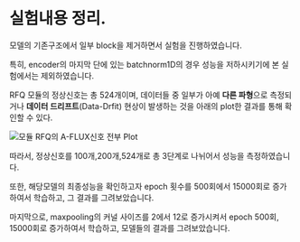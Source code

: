 # 실험내용 정리.

모델의 기존구조에서 일부 block을 제거하면서 실험을 진행하였습니다.

특히, encoder의 마지막 단에 있는 batchnorm1D의 경우 성능을 저하시키기에 본 실험에서는 제외하였습니다.

RFQ 모듈의 정상신호는 총 524개이며, 데이터들 중 일부가 아예 **다른 파형**으로 측정되거나 **데이터 드리프트**(Data-Drfit) 현상이 발생하는 것을 아래의 plot한 결과를 통해 확인할 수 있다.



![모듈 RFQ의 A-FLUX신호 전부 Plot](https://github.com/KimGiHu/KAERI-Intership/assets/88769506/a4062bc3-340e-4b71-bea6-ba94b61d61c7)



따라서, 정상신호를 100개,200개,524개로 총 3단계로 나뉘어서 성능을 측정하였습니다.

또한, 해당모델의 최종성능을 확인하고자 epoch 횟수를 500회에서 15000회로 증가하여서 학습하고, 그 결과를 그려보았습니다.

마지막으로, maxpooling의 커널 사이즈를 2에서 12로 증가시켜서 epoch 500회, 15000회로 증가하여서 학습하고, 모델들의 결과를 그려보았습니다.
